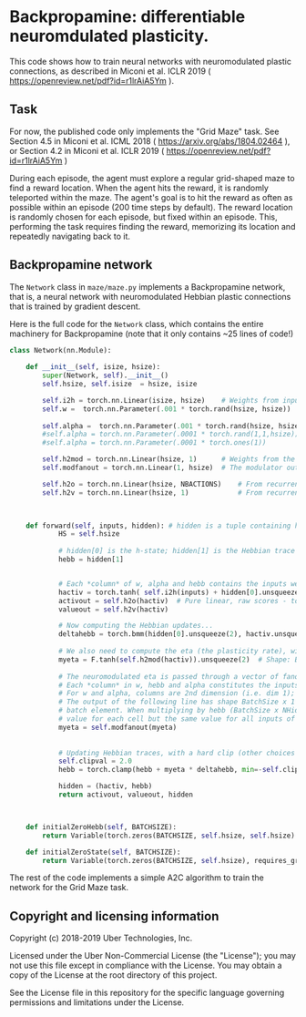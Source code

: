 # Backpropamine: differentiable neuromdulated plasticity.


This code shows how to train neural networks with neuromodulated plastic connections, as described in Miconi et al. ICLR 2019 ( https://openreview.net/pdf?id=r1lrAiA5Ym ).

## Task

For now, the published code only implements the "Grid Maze" task. See Section 4.5 in Miconi et al. 
ICML 2018 ( https://arxiv.org/abs/1804.02464 ), or Section 4.2 in
Miconi et al. ICLR 2019 ( https://openreview.net/pdf?id=r1lrAiA5Ym )

During each episode, the agent must explore a regular grid-shaped maze to find
a reward location. When the agent hits the reward, it is randomly teleported
within the maze. The agent's goal is to hit the reward as often as possible
within an episode (200 time steps by default). The reward location is randomly
chosen for each episode, but fixed within an episode. This, performing the task
requires finding the reward, memorizing its location and repeatedly navigating
back to it.

## Backpropamine network

The `Network` class in `maze/maze.py` implements a Backpropamine network, that is, a neural
network with neuromodulated Hebbian plastic connections that is trained by
gradient descent.  

Here is the full code for the `Network` class, which contains the entire machinery for Backpropamine (note that it only contains ~25 lines of code!)

```python
class Network(nn.Module):
    
    def __init__(self, isize, hsize): 
        super(Network, self).__init__()
        self.hsize, self.isize  = hsize, isize 

        self.i2h = torch.nn.Linear(isize, hsize)    # Weights from input to recurrent layer
        self.w =  torch.nn.Parameter(.001 * torch.rand(hsize, hsize))   # Baseline ("fixed") component of the plastic recurrent layer
        
        self.alpha =  torch.nn.Parameter(.001 * torch.rand(hsize, hsize))   # Plasticity coefficients of the plastic recurrent layer; one alpha coefficient per recurrent connection
        #self.alpha = torch.nn.Parameter(.0001 * torch.rand(1,1,hsize))  # Per-neuron alpha
        #self.alpha = torch.nn.Parameter(.0001 * torch.ones(1))         # Single alpha for whole network

        self.h2mod = torch.nn.Linear(hsize, 1)      # Weights from the recurrent layer to the (single) neurodulator output
        self.modfanout = torch.nn.Linear(1, hsize)  # The modulator output is passed through a different 'weight' for each neuron (it 'fans out' over neurons)

        self.h2o = torch.nn.Linear(hsize, NBACTIONS)    # From recurrent to outputs (action probabilities)
        self.h2v = torch.nn.Linear(hsize, 1)            # From recurrent to value-prediction (used for A2C)


        
    def forward(self, inputs, hidden): # hidden is a tuple containing h-state, the hebbian trace and the eligibility trace
            HS = self.hsize
        
            # hidden[0] is the h-state; hidden[1] is the Hebbian trace
            hebb = hidden[1]


            # Each *column* of w, alpha and hebb contains the inputs weights to a single neuron
            hactiv = torch.tanh( self.i2h(inputs) + hidden[0].unsqueeze(1).bmm(self.w + torch.mul(self.alpha, hebb)).squeeze(1)  )
            activout = self.h2o(hactiv)  # Pure linear, raw scores - to be softmaxed later, outside the function
            valueout = self.h2v(hactiv)

            # Now computing the Hebbian updates...
            deltahebb = torch.bmm(hidden[0].unsqueeze(2), hactiv.unsqueeze(1))  # Batched outer product of previous hidden state with new hidden state
            
            # We also need to compute the eta (the plasticity rate), wich is determined by neuromodulation
            myeta = F.tanh(self.h2mod(hactiv)).unsqueeze(2)  # Shape: BatchSize x 1 x 1
            
            # The neuromodulated eta is passed through a vector of fanout weights, one per neuron.
            # Each *column* in w, hebb and alpha constitutes the inputs to a single cell
            # For w and alpha, columns are 2nd dimension (i.e. dim 1); for hebb, it's dimension 2 (dimension 0 is batch)
            # The output of the following line has shape BatchSize x 1 x NHidden, i.e. 1 line and NHidden columns for each 
            # batch element. When multiplying by hebb (BatchSize x NHidden x NHidden), broadcasting will provide a different
            # value for each cell but the same value for all inputs of a cell, as required by fanout concept.
            myeta = self.modfanout(myeta) 
            
            
            # Updating Hebbian traces, with a hard clip (other choices are possible)
            self.clipval = 2.0
            hebb = torch.clamp(hebb + myeta * deltahebb, min=-self.clipval, max=self.clipval)

            hidden = (hactiv, hebb)
            return activout, valueout, hidden



    def initialZeroHebb(self, BATCHSIZE):
        return Variable(torch.zeros(BATCHSIZE, self.hsize, self.hsize) , requires_grad=False)

    def initialZeroState(self, BATCHSIZE):
        return Variable(torch.zeros(BATCHSIZE, self.hsize), requires_grad=False )

```


The rest of the code implements a simple
A2C algorithm to train the network for the Grid Maze task.

## Copyright and licensing information

Copyright (c) 2018-2019 Uber Technologies, Inc.

Licensed under the Uber Non-Commercial License (the "License");
you may not use this file except in compliance with the License.
You may obtain a copy of the License at the root directory of this project. 

See the License file in this repository for the specific language governing 
permissions and limitations under the License.
